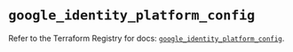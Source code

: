 # `google_identity_platform_config`

Refer to the Terraform Registry for docs: [`google_identity_platform_config`](https://registry.terraform.io/providers/hashicorp/google/6.43.0/docs/resources/identity_platform_config).
